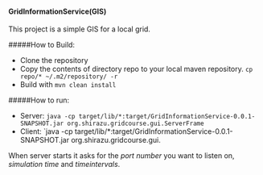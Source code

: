 #### GridInformationService(GIS)

This project is a simple GIS for a local grid.

#####How to Build:
* Clone the repository
* Copy the contents of directory repo to your local maven repository. `cp repo/* ~/.m2/repository/ -r`
* Build with `mvn clean install`

#####How to run:
* Server: `java -cp target/lib/*:target/GridInformationService-0.0.1-SNAPSHOT.jar org.shirazu.gridcourse.gui.ServerFrame`
* Client: `java -cp target/lib/*:target/GridInformationService-0.0.1-SNAPSHOT.jar org.shirazu.gridcourse.gui.

When server starts it asks for the _port number_ you want to listen on, _simulation time_ and _timeintervals_.
